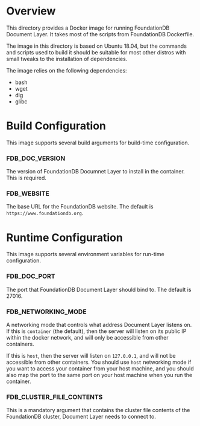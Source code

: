 # Overview

This directory provides a Docker image for running FoundationDB Document Layer.
It takes most of the scripts from FoundationDB Dockerfile.

The image in this directory is based on Ubuntu 18.04, but the commands and
scripts used to build it should be suitable for most other distros with small
tweaks to the installation of dependencies.

The image relies on the following dependencies:

*	bash
*	wget
*	dig
*	glibc

# Build Configuration

This image supports several build arguments for build-time configuration.

### FDB_DOC_VERSION

The version of FoundationDB Documnet Layer to install in the container. This is required.

### FDB_WEBSITE

The base URL for the FoundationDB website. The default is
`https://www.foundationdb.org`.

# Runtime Configuration

This image supports several environment variables for run-time configuration.

### FDB_DOC_PORT

The port that FoundationDB Document Layer should bind to. The default is 27016. 

### FDB_NETWORKING_MODE

A networking mode that controls what address Document Layer listens on. If this
is `container` (the default), then the server will listen on its public IP
within the docker network, and will only be accessible from other containers.

If this is `host`, then the server will listen on `127.0.0.1`, and will not be
accessible from other containers. You should use `host` networking mode if you
want to access your container from your host machine, and you should also
map the port to the same port on your host machine when you run the container.

### FDB_CLUSTER_FILE_CONTENTS

This is a mandatory argument that contains the cluster file contents of the
FoundationDB cluster, Document Layer needs to connect to.
